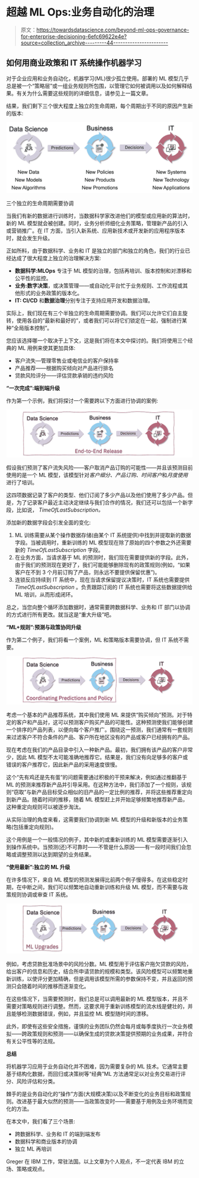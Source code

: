 # 超越 ML Ops:业务自动化的治理

> 原文：<https://towardsdatascience.com/beyond-ml-ops-governance-for-enterprise-decisioning-6efc69622e4e?source=collection_archive---------44----------------------->

## 如何用商业政策和 IT 系统操作机器学习

对于企业应用和业务自动化，机器学习(ML)很少孤立使用。部署的 ML 模型几乎总是被一个“策略层”或一组业务规则所包围，以管理它如何被调用以及如何解释结果。有关为什么需要这些规则的详细信息，请参见上一篇文章。

结果，我们剩下三个很大程度上独立的生命周期，每个周期出于不同的原因产生新的版本:

![](img/81ac1d53a381b78fefa2000d7da9cec9.png)

三个独立的生命周期需要协调

当我们有新的数据进行训练时，当数据科学家改进他们的模型或应用新的算法时，新的 ML 模型就会被创建。同时，业务分析师细化业务策略，管理新产品的引入或营销推广。在 IT 方面，当引入新系统、应用新技术或开发新的应用程序版本时，就会发生升级。

正如所料，由于数据科学、业务和 IT 是独立的部门和独立的角色，我们的行业已经达成了很大程度上独立的治理解决方案:

*   **数据科学:MLOps** 专注于 ML 模型的治理，包括再培训、版本控制和对漂移和公平性的监控。
*   **业务:数字决策**，或决策管理——或自动化平台忙于业务规则、工作流程或其他形式的业务政策的版本化。
*   **IT: CI/CD** 和**数据治理**分别专注于支持应用开发和数据治理。

实际上，我们现在有三个半独立的生命周期需要协调。我们可以允许它们自主旋转，使用各自的“最新和最好的”，或者我们可以将它们锁定在一起，强制进行某种“全局版本控制”。

您应该选择哪一个取决于上下文，这是我们将在本文中探讨的。我们将使用三个经典的 ML 用例来使其更加具体:

*   客户流失—管理零售业或电信业的客户保持率
*   产品推荐——根据购买倾向对产品进行排名
*   贷款风险评分——评估贷款承销的违约风险

**“一次完成”:端到端升级**

作为第一个示例，我们将探讨一个需要跨以下方面进行协调的案例:

![](img/4edda86b603a51c3017b05a22cd2fa46.png)

假设我们预测了客户流失风险——客户取消产品订购的可能性——并且该预测目前使用的是一个 ML 模型，该模型针对*客户细分、产品订购、时间客户*和*月度使用*进行了培训。

这四项数据记录了客户的类型、他们订阅了多少产品以及他们使用了多少产品。但是，为了记录客户最近主动决定继续与我们合作的情况，我们还可以包括一个新字段，比如说， *TimeOfLastSubscription。*

添加新的数据字段会引发全面的变化:

1.  ML 训练需要从某个操作数据存储(由某个 IT 系统提供)中找到并提取新的数据字段。当被调用时，重新训练的 ML 模型现在除了原始的四个参数之外还需要新的 *TimeOfLastSubscription* 字段。
2.  在业务方面，当请求基于 ML 的预测时，我们现在需要提供新的字段。此外，由于我们的预测现在更好了，我们可能能够删除现有的政策规则(例如，“如果客户在不到 3 个月前订购了产品，则永远不要提供保留优惠”)。
3.  连锁反应持续到 IT 系统中，现在当请求保留提议决策时，IT 系统也需要提供 *TimeOfLastSubscription* 。负责跟踪订阅的 IT 系统也需要将这些数据提供给 ML 培训，从而形成闭环。

总之，当您向整个循环添加数据时，通常需要跨数据科学、业务和 IT 部门以协调的方式进行所有更改。就当这是“重大升级”吧。

**“ML+规则”:预测与政策协同升级**

作为第二个例子，我们将看一个案例，ML 和策略版本需要协调，但 IT 系统不需要。

![](img/ed81c0a11857b9a462d55e6745df502a.png)

考虑一个基本的产品推荐系统，其中我们使用 ML 来提供“购买倾向”预测。对于特定的客户和产品对，这可以预测客户购买产品的可能性。这种预测使我们能够创建一个排序的产品列表，以便向每个客户推广。围绕这一预测，我们通常有一套规则来过滤客户不符合条件的产品、客户所在地区没有的产品或客户已经拥有的产品。

现在考虑在我们的产品目录中引入一种新产品。最初，我们拥有该产品的客户非常少，因此 ML 模型不太可能准确地推荐它。结果是，我们没有向足够多的客户或错误的客户推荐它，因此新产品的采用速度很慢。

这个“先有鸡还是先有蛋”的问题需要通过积极的干预来解决，例如通过推翻基于 ML 的预测来推荐新产品并引导采用。在这种方法中，我们添加了一个规则，该规则“窃取”与新产品目标受众相似的旧产品的一定比例的推荐，并将这些推荐重定向到新产品。随着时间的推移，随着 ML 模型赶上并开始足够频繁地推荐新产品，这种重定向规则可以被逐步淘汰。

从实际治理的角度来看，这需要我们协调到新 ML 模型的升级和新版本的业务策略(包括重定向规则)。

这个用例是一个一般情况的例子，其中新的或重新训练的 ML 模型需要逐渐引入到操作系统中。当预测(还)不可靠时——不管是什么原因——有一段时间我们会忽略或调整预测以达到期望的业务结果。

**“使用最新”:独立的 ML 升级**

在许多情况下，来自 ML 模型的预测发展得比前两个例子慢得多。在这些稳定时期，在中断之间，我们可以频繁地自动重新训练和升级 ML 模型，而不需要与政策规则协调或审查 IT 系统。

![](img/b31667ed26642a1247dfb3b6ed558d24.png)

例如，考虑贷款批准场景中的风险分数。ML 模型用于评估客户拖欠贷款的风险，给出客户的信息和历史，结合所申请贷款的规模和类型。该风险模型可以频繁地重新训练，以使评分更加精确，但是调用该模型所需的参数保持不变，并且返回的预测只会随着时间的推移而逐渐变化。

在这些情况下，当需要预测时，我们总是可以调用最新的 ML 模型版本，并且不需要对策略规则进行调整。然而，这要求用于重新训练模型的流水线是健壮的，并且能够检测数据错误，例如，并且监控 ML 模型随时间的漂移。

此外，即使有这些安全措施，谨慎的业务团队仍然会每月或每季度执行一次业务模拟——跨政策规则和预测——以确保生成的贷款决策提供预期的业务成果，并符合有关公平性等的法规。

**总结**

将机器学习应用于业务自动化并不困难，因为需要复杂的 ML 技术。它通常主要基于结构化数据，而回归或决策树等“经典”ML 方法通常足以对业务交易进行评分、风险评估和分类。

棘手的是业务自动化的“操作”方面(大规模决策)以及不断变化的业务目标和政策规则。改进基于最大似然的预测——当政策改变时——需要基于用例及业务环境而变化的方法。

在本文中，我们看了三个场景:

*   跨数据科学、业务和 IT 的端到端发布
*   数据科学和商业版本的协调
*   独立 ML 再培训

Greger 在 IBM 工作，常驻法国。以上文章为个人观点，不一定代表 IBM 的立场、策略或观点。